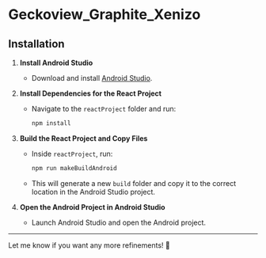 # Geckoview_Graphite_Xenizo

## Installation

1. **Install Android Studio**  
   - Download and install [Android Studio](https://developer.android.com/studio).

2. **Install Dependencies for the React Project**  
   - Navigate to the `reactProject` folder and run:  
     ```sh
     npm install
     ```

3. **Build the React Project and Copy Files**  
   - Inside `reactProject`, run:  
     ```sh
     npm run makeBuildAndroid
     ```  
   - This will generate a new `build` folder and copy it to the correct location in the Android Studio project.

4. **Open the Android Project in Android Studio**  
   - Launch Android Studio and open the Android project.

---

Let me know if you want any more refinements! 🚀
